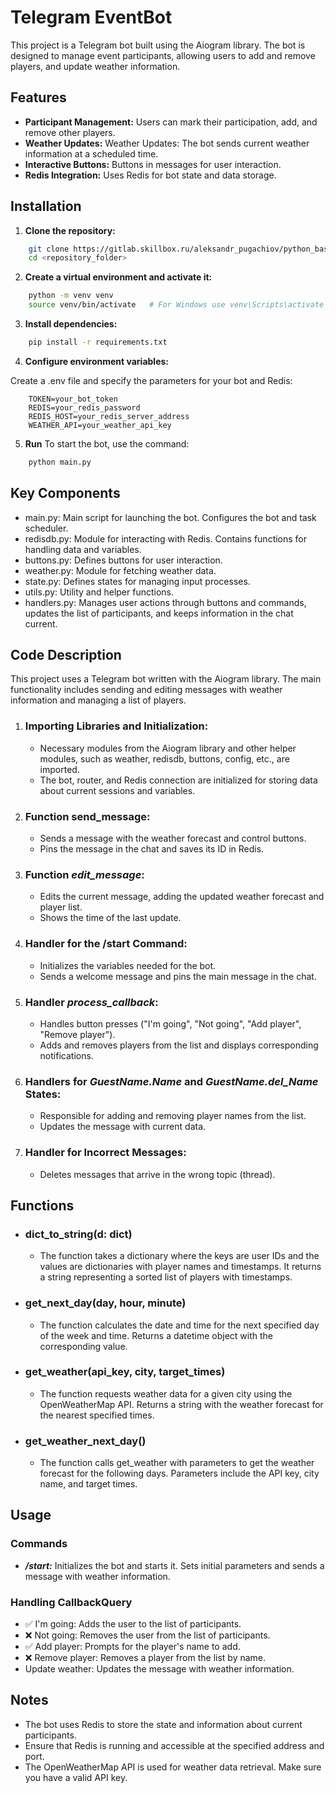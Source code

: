 # Telegram EventBot

This project is a Telegram bot built using the Aiogram library. The bot is designed to manage event participants, allowing users to add and remove players, and update weather information.

## Features

- **Participant Management:** Users can mark their participation, add, and remove other players.
- **Weather Updates:** Weather Updates: The bot sends current weather information at a scheduled time.
- **Interactive Buttons:** Buttons in messages for user interaction.
- **Redis Integration:** Uses Redis for bot state and data storage.



## Installation

1. **Clone the repository:**
```bash
    git clone https://gitlab.skillbox.ru/aleksandr_pugachiov/python_basic_diploma.git
    cd <repository_folder>
```
2. **Create a virtual environment and activate it:**
```bash
    python -m venv venv
    source venv/bin/activate   # For Windows use venv\Scripts\activate
```
3. **Install dependencies:**
```bash
    pip install -r requirements.txt
```
4. **Configure environment variables:**

Create a .env file and specify the parameters for your bot and Redis:
```env
    TOKEN=your_bot_token
    REDIS=your_redis_password
    REDIS_HOST=your_redis_server_address
    WEATHER_API=your_weather_api_key
```
5. **Run**
To start the bot, use the command:
```bash
    python main.py
```

## Key Components
- main.py: Main script for launching the bot. Configures the bot and task scheduler.
- redisdb.py: Module for interacting with Redis. Contains functions for handling data and variables.
- buttons.py: Defines buttons for user interaction.
- weather.py: Module for fetching weather data.
- state.py: Defines states for managing input processes.
- utils.py: Utility and helper functions.
- handlers.py: Manages user actions through buttons and commands, updates the list of participants, and keeps information in the chat current.


## Code Description

This project uses a Telegram bot written with the Aiogram library. The main functionality includes sending and editing messages with weather information and managing a list of players.

1. ### Importing Libraries and Initialization:
    - Necessary modules from the Aiogram library and other helper modules, such as weather, redisdb, buttons, config, etc., are imported.
    - The bot, router, and Redis connection are initialized for storing data about current sessions and variables.
2. ### Function send_message:

    - Sends a message with the weather forecast and control buttons.
    - Pins the message in the chat and saves its ID in Redis.
3. ### Function *edit_message*:

    - Edits the current message, adding the updated weather forecast and player list.
    - Shows the time of the last update.
4. ### Handler for the /start Command:

    - Initializes the variables needed for the bot. 
    - Sends a welcome message and pins the main message in the chat.
5. ### Handler *process_callback*:

    - Handles button presses ("I'm going", "Not going", "Add player", "Remove player").
    - Adds and removes players from the list and displays corresponding notifications.
6. ### Handlers for *GuestName.Name* and *GuestName.del_Name* States:

    - Responsible for adding and removing player names from the list.
    - Updates the message with current data.
7. ### Handler for Incorrect Messages:

    - Deletes messages that arrive in the wrong topic (thread).

## Functions

- ### dict_to_string(d: dict)

  - The function takes a dictionary where the keys are user IDs and the values are dictionaries with player names and timestamps. It returns a string representing a sorted list of players with timestamps.
- ### get_next_day(day, hour, minute)

  - The function calculates the date and time for the next specified day of the week and time. Returns a datetime object with the corresponding value.
- ### get_weather(api_key, city, target_times)

  - The function requests weather data for a given city using the OpenWeatherMap API. Returns a string with the weather forecast for the nearest specified times.
- ### get_weather_next_day()

  - The function calls get_weather with parameters to get the weather forecast for the following days. Parameters include the API key, city name, and target times.    

## Usage
    
### Commands
       
- ***/start:*** Initializes the bot and starts it. Sets initial parameters and sends a message with weather information.
        
### Handling CallbackQuery

- ✅ I'm going: Adds the user to the list of participants.
- ❌ Not going: Removes the user from the list of participants.
- ✅ Add player: Prompts for the player's name to add.
- ❌ Remove player: Removes a player from the list by name.
- Update weather: Updates the message with weather information.



## Notes
    
- The bot uses Redis to store the state and information about current participants.
- Ensure that Redis is running and accessible at the specified address and port.
- The OpenWeatherMap API is used for weather data retrieval. Make sure you have a valid API key.

